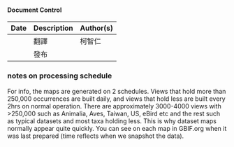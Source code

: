 #### Document Control
| Date | Description | Author(s) |
| ---- | ----------- | --------- |
| | 翻譯  | 柯智仁    |
| | 發布  |     |

### notes on processing schedule

For info, the maps are generated on 2 schedules. Views that hold more than 250,000 occurrences are built daily, and views that hold less are built every 2hrs on normal operation.
There are approximately 3000-4000 views with >250,000 such as Animalia, Aves, Taiwan, US, eBird etc and the rest such as typical datasets and most taxa holding less. This is why dataset maps normally appear quite quickly. You can see on each map in GBIF.org when it was last prepared (time reflects when we snapshot the data).
